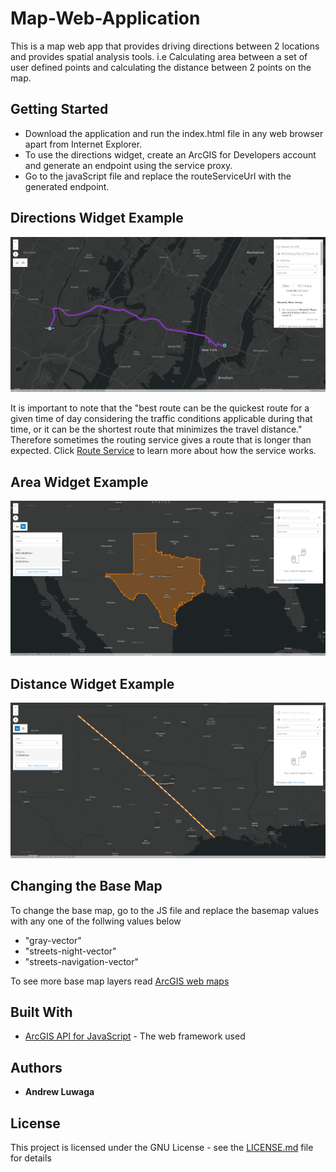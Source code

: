 # Map-Web-Application

This is a map web app that provides driving directions between 2 locations and provides spatial analysis tools. i.e Calculating area between a set of user defined points and calculating the distance between 2 points on the map.

## Getting Started

- Download the application and run the index.html file in any web browser apart from Internet Explorer.
- To use the directions widget, create an ArcGIS for Developers account and generate an endpoint using the service proxy.
- Go to the javaScript file and replace the routeServiceUrl with the generated endpoint.

## Directions Widget Example

![Directions](/images/directions.png)

It is important to note that the "best route can be the quickest route for a given time of day considering the traffic conditions applicable during that time, or it can be the shortest route that minimizes the travel distance." Therefore sometimes the routing service gives a route that is longer than expected. Click [Route Service](https://developers.arcgis.com/rest/network/api-reference/route-synchronous-service.htm) to learn more about how the service works.


## Area Widget Example

![Area](/images/Area.png)

## Distance Widget Example

![Distance](/images/distance.png)

## Changing the Base Map

To change the base map, go to the JS file and replace the basemap values with any one of the follwing values below
* "gray-vector"
* "streets-night-vector"
* "streets-navigation-vector"

To see more base map layers read [ArcGIS web maps](https://developers.arcgis.com/javascript/latest/api-reference/esri-WebMap.html)

## Built With

* [ArcGIS API for JavaScript](https://developers.arcgis.com/javascript/) - The web framework used

## Authors

* **Andrew Luwaga**

## License

This project is licensed under the GNU License - see the [LICENSE.md](LICENSE) file for details

